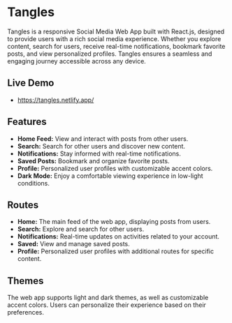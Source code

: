 # Tangles

Tangles is a responsive Social Media Web App built with React.js, designed to provide users with a rich social media experience. Whether you explore content, search for users, receive real-time notifications, bookmark favorite posts, and view personalized profiles. Tangles ensures a seamless and engaging journey accessible across any device.


## Live Demo

* https://tangles.netlify.app/


## Features

- **Home Feed:** View and interact with posts from other users.
- **Search:** Search for other users and discover new content.
- **Notifications:** Stay informed with real-time notifications.
- **Saved Posts:** Bookmark and organize favorite posts.
- **Profile:** Personalized user profiles with customizable accent colors.
- **Dark Mode:** Enjoy a comfortable viewing experience in low-light conditions.


## Routes

- **Home:** The main feed of the web app, displaying posts from users.
- **Search:** Explore and search for other users.
- **Notifications:** Real-time updates on activities related to your account.
- **Saved:** View and manage saved posts.
- **Profile:** Personalized user profiles with additional routes for specific content.


## Themes

The web app supports light and dark themes, as well as customizable accent colors. Users can personalize their experience based on their preferences.

